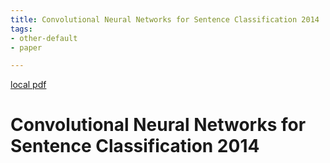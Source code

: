 ```yaml
---
title: Convolutional Neural Networks for Sentence Classification 2014
tags:
- other-default
- paper

---
```


[local pdf](../../../pdfs/Convolutional%20Neural%20Networks%20for%20Sentence%20Classification_2014.pdf)

# Convolutional Neural Networks for Sentence Classification 2014
